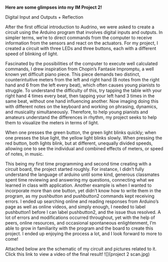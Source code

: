 **Here are some glimpses into my IM Project 2!**

Digital Input and Outputs + Reflection

After the first official introduction to Audrino, we were asked to create a circuit using the Arduino program that involves digital inputs and outputs. In simpler terms, we’re to direct commands from the computer to receive information from the sensors and react on the actuators. For my project, I created a circuit with three LEDs and three buttons, each with a different speed of blinking of light. 

Fascinated by the possibilities of the computer to execute well calculated commands, I drew inspiration from Chopin’s Fantasie Impromptu, a well known yet difficult piano piece. This piece demands two distinct, counterintuitive meters from the left and right hand (8 notes from the right hand and 6 from the left every beat), which often causes young pianists to struggle. To understand the difficulty of this, try tapping the table with your right hand 4 times every beat, then tapping your left hand 3 times in the same beat, without one hand influencing another. Now imaging doing this with different notes on the keyboard and working on phrasing, dynamics, and musicality simultaneously. Therefore, to help young pianists and amateurs understand the differences in rhythm, my project seeks to help them to visualize the meters in terms of light. 

When one presses the green button, the green light blinks quickly; when one presses the blue light, the yellow light blinks slowly. When pressing the red button, both lights blink, but at different, unequally divided speeds, allowing one to see the individual and combined effects of meters, or speed of notes, in music.  

This being my first time programming and second time creating with a circuit board, the project started roughly. For instance, I didn’t fully understand the language of arduino until some kind, generous classmates spent time reviewing and answering my questions, connecting what we learned in class with application. Another example is when I wanted to incorporate more than one button, yet didn’t know how to write them in the program, as my pushbutton and pushbutton2 commands kept receiving errors. I ended up searching online and reading responses from Arduino’s page as well as online videos, and simply enough, I needed to label pushbutton1 before I can label pushbutton2, and the issue thus resolved. A lot of errors and modifications occurred throughout, yet with the help of peers, online resources, and occasional spontaneous enlightenment, I’m able to grow in familiarity with the program and the board to create this project. I ended up enjoying the process a lot, and I look forward to more to come!
 
Attached below are the schematic of my circuit and pictures related to it. Click this link to view a video of the final result!
![]{project 2 scan.jpg)
